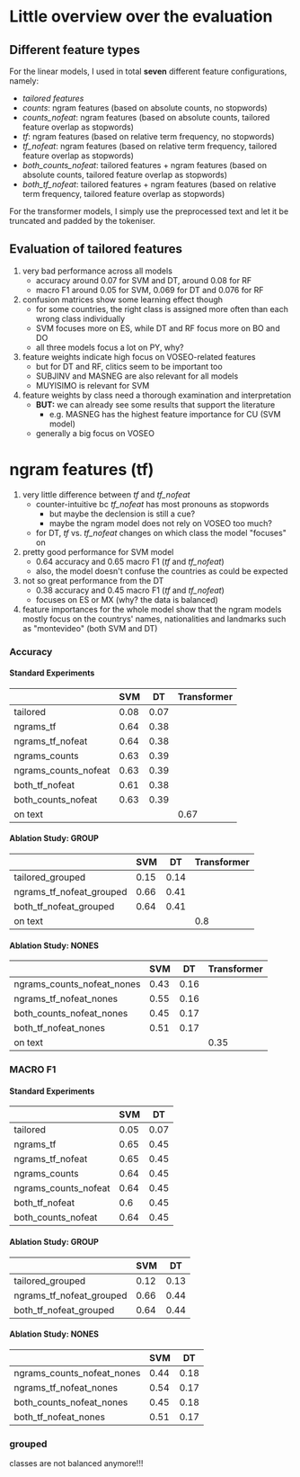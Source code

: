 # Little overview over the evaluation

## Different feature types

For the linear models, I used in total **seven** different feature configurations, namely:

- *tailored features*
- *counts*: ngram features (based on absolute counts, no stopwords)
- *counts_nofeat*: ngram features (based on absolute counts, tailored feature overlap as stopwords)
- *tf*: ngram features (based on relative term frequency, no stopwords)
- *tf_nofeat*: ngram features (based on relative term frequency, tailored feature overlap as stopwords)
- *both_counts_nofeat*: tailored features + ngram features (based on absolute counts, tailored feature overlap as stopwords)
- *both_tf_nofeat*: tailored features + ngram features (based on relative term frequency, tailored feature overlap as stopwords)

For the transformer models, I simply use the preprocessed text and let it be truncated and padded by the tokeniser.


## Evaluation of tailored features

1. very bad performance across all models
    - accuracy around 0.07 for SVM and DT, around 0.08 for RF
    - macro F1 around 0.05 for SVM, 0.069 for DT and 0.076 for RF
2. confusion matrices show some learning effect though
    - for some countries, the right class is assigned more often than each wrong class individually
    - SVM focuses more on ES, while DT and RF focus more on BO and DO
    - all three models focus a lot on PY, why?
3. feature weights indicate high focus on VOSEO-related features
    - but for DT and RF, clitics seem to be important too
    - SUBJINV and MASNEG are also relevant for all models
    - MUYISIMO is relevant for SVM
4. feature weights by class need a thorough examination and interpretation
    - **BUT:** we can already see some results that support the literature
        - e.g. MASNEG has the highest feature importance for CU (SVM model)
    - generally a big focus on VOSEO


# ngram features (tf)

1. very little difference between *tf* and *tf_nofeat*
    - counter-intuitive bc *tf_nofeat* has most pronouns as stopwords
        - but maybe the declension is still a cue?
        - maybe the ngram model does not rely on VOSEO too much?
    - for DT, *tf* vs. *tf_nofeat* changes on which class the model "focuses" on
2. pretty good performance for SVM model
    - 0.64 accuracy and 0.65 macro F1 (*tf* and *tf_nofeat*)
    - also, the model doesn't confuse the countries as could be expected
3. not so great performance from the DT 
    - 0.38 accuracy and 0.45 macro F1 (*tf* and *tf_nofeat*)
    - focuses on ES or MX (why? the data is balanced)
4. feature importances for the whole model show that the ngram models mostly focus on the countrys' names, nationalities and landmarks such as "montevideo" (both SVM and DT)

### Accuracy

#### Standard Experiments

|                            | SVM  | DT   | Transformer |
|----------------------------|------|------|-------------|
| tailored                   | 0.08 | 0.07 |             |
| ngrams_tf                  | 0.64 | 0.38 |             |
| ngrams_tf_nofeat           | 0.64 | 0.38 |             |
| ngrams_counts              | 0.63 | 0.39 |             |
| ngrams_counts_nofeat       | 0.63 | 0.39 |             |
| both_tf_nofeat             | 0.61 | 0.38 |             |
| both_counts_nofeat         | 0.63 | 0.39 |             |
| on text                    |      |      |     0.67    |


#### Ablation Study: GROUP

|                            | SVM  | DT   | Transformer |
|----------------------------|------|------|-------------|
| tailored_grouped           | 0.15 | 0.14 |             |
| ngrams_tf_nofeat_grouped   | 0.66 | 0.41 |             |
| both_tf_nofeat_grouped     | 0.64 | 0.41 |             |
| on text                    |      |      |     0.8     |


#### Ablation Study: NONES

|                            | SVM  | DT   | Transformer |
|----------------------------|------|------|-------------|
| ngrams_counts_nofeat_nones | 0.43 | 0.16 |             |
| ngrams_tf_nofeat_nones     | 0.55 | 0.16 |             |
| both_counts_nofeat_nones   | 0.45 | 0.17 |             |
| both_tf_nofeat_nones       | 0.51 | 0.17 |             |
| on text                    |      |      |     0.35    |


### MACRO F1

#### Standard Experiments

|                            | SVM   | DT   |
|----------------------------|-------|------|
| tailored                   | 0.05  | 0.07 |
| ngrams_tf                  | 0.65  | 0.45 |
| ngrams_tf_nofeat           | 0.65  | 0.45 |
| ngrams_counts              | 0.64  | 0.45 |
| ngrams_counts_nofeat       | 0.64  | 0.45 |
| both_tf_nofeat             | 0.6   | 0.45 |
| both_counts_nofeat         | 0.64  | 0.45 |


#### Ablation Study: GROUP

|                            | SVM   | DT   |
|----------------------------|-------|------|
| tailored_grouped           | 0.12  | 0.13 |
| ngrams_tf_nofeat_grouped   | 0.66  | 0.44 |
| both_tf_nofeat_grouped     | 0.64  | 0.44 |


#### Ablation Study: NONES

|                            | SVM   | DT   |
|----------------------------|-------|------|
| ngrams_counts_nofeat_nones | 0.44  | 0.18 |
| ngrams_tf_nofeat_nones     | 0.54  | 0.17 |
| both_counts_nofeat_nones   | 0.45  | 0.18 |
| both_tf_nofeat_nones       | 0.51  | 0.17 |


### grouped

classes are not balanced anymore!!!